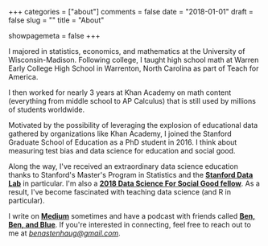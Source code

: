 +++
categories = ["about"]
comments = false
date = "2018-01-01"
draft = false
slug = ""
title = "About"

showpagemeta = false
+++

I majored in statistics, economics, and mathematics at the University of Wisconsin-Madison. Following college, I taught high school math at Warren Early College High School in Warrenton, North Carolina as part of Teach for America.

I then worked for nearly 3 years at Khan Academy on math content (everything from middle school to AP Calculus) that is still used by millions of students worldwide.

Motivated by the possibility of leveraging the explosion of educational data gathered by organizations like Khan Academy, I joined the Stanford Graduate School of Education as a PhD student in 2016. I think about measuring test bias and data science for education and social good.

Along the way, I've received an extraordinary data science education thanks to Stanford's Master's Program in Statistics and the [**Stanford Data Lab**](https://datalab.stanford.edu/) in particular. I'm also a [**2018 Data Science For Social Good fellow**](https://dssg.uchicago.edu/). As a result, I've become fascinated with teaching data science (and R in particular).

I write on [**Medium**](https://medium.com/@benastenhaug) sometimes and have a podcast with friends called [**Ben, Ben, and Blue**](https://www.benbenandblue.com/). If you're interested in connecting, feel free to reach out to me at *benastenhaug@gmail.com*.
